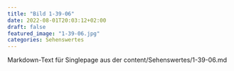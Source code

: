 ```yaml
---
title: "Bild 1-39-06"
date: 2022-08-01T20:03:12+02:00
draft: false
featured_image: "1-39-06.jpg"
categories: Sehenswertes
---
```



Markdown-Text für Singlepage aus der content/Sehenswertes/1-39-06.md